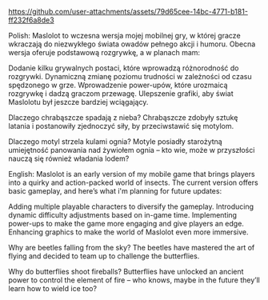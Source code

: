 https://github.com/user-attachments/assets/79d65cee-14bc-4771-b181-ff232f6a8de3

Polish:
Maslolot to wczesna wersja mojej mobilnej gry, w której gracze wkraczają do niezwykłego świata owadów pełnego akcji i humoru. Obecna wersja oferuje podstawową rozgrywkę, a w planach mam:

Dodanie kilku grywalnych postaci, które wprowadzą różnorodność do rozgrywki.
Dynamiczną zmianę poziomu trudności w zależności od czasu spędzonego w grze.
Wprowadzenie power-upów, które urozmaicą rozgrywkę i dadzą graczom przewagę.
Ulepszenie grafiki, aby świat Maslolotu był jeszcze bardziej wciągający.

Dlaczego chrabąszcze spadają z nieba?
Chrabąszcze zdobyły sztukę latania i postanowiły zjednoczyć siły, by przeciwstawić się motylom.

Dlaczego motyl strzela kulami ognia?
Motyle posiadły starożytną umiejętność panowania nad żywiołem ognia – kto wie, może w przyszłości nauczą się również władania lodem?

English:
Maslolot is an early version of my mobile game that brings players into a quirky and action-packed world of insects. The current version offers basic gameplay, and here’s what i'm planning for future updates:

Adding multiple playable characters to diversify the gameplay.
Introducing dynamic difficulty adjustments based on in-game time.
Implementing power-ups to make the game more engaging and give players an edge.
Enhancing graphics to make the world of Maslolot even more immersive.

Why are beetles falling from the sky?
The beetles have mastered the art of flying and decided to team up to challenge the butterflies.

Why do butterflies shoot fireballs?
Butterflies have unlocked an ancient power to control the element of fire – who knows, maybe in the future they’ll learn how to wield ice too?
